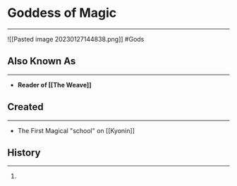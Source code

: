 # Goddess of Magic
---
![[Pasted image 20230127144838.png]]
#Gods 
## Also Known As
---
- **Reader of [[The Weave]]** 

## Created
---
- The First Magical "school" on [[Kyonin]]

## History
---
1. 